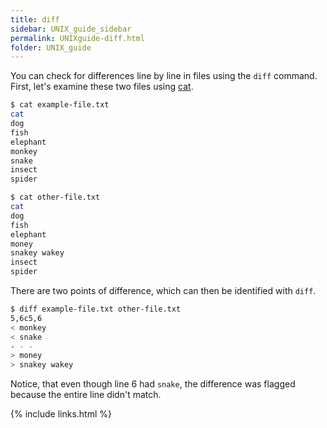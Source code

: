 ```yaml
---
title: diff
sidebar: UNIX_guide_sidebar
permalink: UNIXguide-diff.html
folder: UNIX_guide
---
```


You can check for differences line by line in files using the `diff` command.
First, let's examine these two files using [cat](UNIXguide-cat.html).
```bash
$ cat example-file.txt
cat
dog
fish
elephant
monkey
snake
insect
spider

$ cat other-file.txt
cat
dog
fish
elephant
money
snakey wakey
insect
spider
```

There are two points of difference, which can then be identified with `diff`.
```bash
$ diff example-file.txt other-file.txt
5,6c5,6
< monkey
< snake
- - -
> money
> snakey wakey
```
Notice, that even though line 6 had `snake`, the difference was flagged because
the entire line didn't match.

{% include links.html %}
